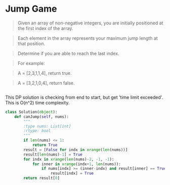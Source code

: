 # Jump Game

> Given an array of non-negative integers, you are initially positioned at the first index of the array.

> Each element in the array represents your maximum jump length at that position.

> Determine if you are able to reach the last index.

> For example:

> A = [2,3,1,1,4], return true.

> A = [3,2,1,0,4], return false.

```Python

```

This DP solution is checking from end to start, but get 'time limit exceeded'. This is O(n^2) time complexity.

```Python
class Solution(object):
    def canJump(self, nums):
        """
        :type nums: List[int]
        :rtype: bool
        """
        if len(nums) <= 1:
            return True
        result = [False for indx in xrange(len(nums))]
        result[len(nums)-1] = True
        for indx in xrange(len(nums)-2, -1, -1):
            for inner in xrange(indx+1, len(nums)):
                if nums[indx] >= (inner-indx) and result[inner] == True:
                    result[indx] = True
        return result[0]
```
